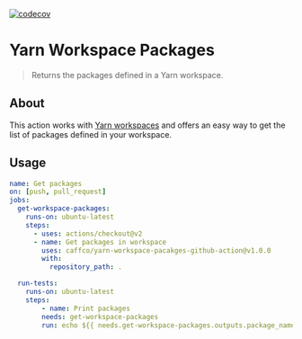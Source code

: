 [![codecov](https://codecov.io/gh/caffco/yarn-workspace-packages-github-action/graph/badge.svg?token=SMAK5AYGD4)](https://codecov.io/gh/caffco/yarn-workspace-packages-github-action)

# Yarn Workspace Packages

> Returns the packages defined in a Yarn workspace.

## About

This action works with [Yarn workspaces][yarnworkspacesurl] and offers an easy way to get the list of packages defined in your workspace.

## Usage

```yml
name: Get packages
on: [push, pull_request]
jobs:
  get-workspace-packages:
    runs-on: ubuntu-latest
    steps:
      - uses: actions/checkout@v2
      - name: Get packages in workspace
        uses: caffco/yarn-workspace-pacakges-github-action@v1.0.0
        with:
          repository_path: .

  run-tests:
    runs-on: ubuntu-latest
    steps:
        - name: Print packages
        needs: get-workspace-packages
        run: echo ${{ needs.get-workspace-packages.outputs.package_names }}
```

[yarnworkspacesurl]: https://classic.yarnpkg.com/en/docs/workspaces/
